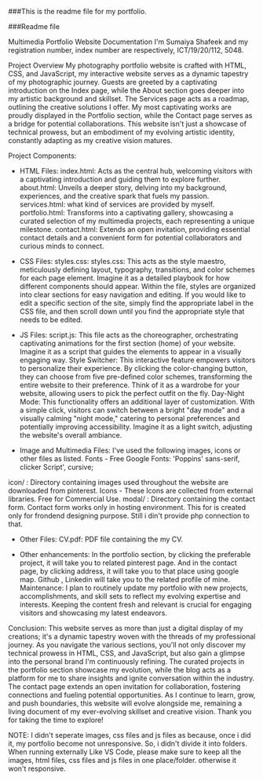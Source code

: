 ###This is the readme file for my portfolio.

###Readme file

Multimedia Portfolio Website Documentation
I'm Sumaiya Shafeek and my registration number, index number are respectively, ICT/19/20/112, 5048.

Project Overview
My photography portfolio website is crafted with HTML, CSS, and JavaScript, my interactive website serves as a dynamic tapestry of my photographic journey. Guests are greeted by a captivating introduction on the Index page, while the About section goes deeper into my artistic background and skillset. The Services page acts as a roadmap, outlining the creative solutions I offer. My most captivating works are proudly displayed in the Portfolio section, while the Contact page serves as a bridge for potential collaborations. This website isn't just a showcase of technical prowess, but an embodiment of my evolving artistic identity, constantly adapting as my creative vision matures.

Project Components:
 - HTML Files:
index.html: Acts as the central hub, welcoming visitors with a captivating introduction and guiding them to explore further.
about.html: Unveils a deeper story, delving into my background, experiences, and the creative spark that fuels my passion.
services.html: what kind of services are provided by myself.
portfolio.html: Transforms into a captivating gallery, showcasing a curated selection of my multimedia projects, each representing a unique milestone.
contact.html: Extends an open invitation, providing essential contact details and a convenient form for potential collaborators and curious minds to connect.

 - CSS Files:
styles.css: styles.css: This acts as the style maestro, meticulously defining layout, typography, transitions, and color schemes for each page element. Imagine it as a detailed playbook for how different components should appear. Within the file, styles are organized into clear sections for easy navigation and editing.
If you would like to edit a specific section of the site, simply find the appropriate label in the CSS file, and then scroll down until you find the appropriate style that needs to be edited.

 - JS Files:
script.js: This file acts as the choreographer, orchestrating captivating animations for the first section (home) of your website. Imagine it as a script that guides the elements to appear in a visually engaging way.
Style Switcher: This interactive feature empowers visitors to personalize their experience. By clicking the color-changing button, they can choose from five pre-defined color schemes, transforming the entire website to their preference. Think of it as a wardrobe for your website, allowing users to pick the perfect outfit on the fly.
Day-Night Mode: This functionality offers an additional layer of customization. With a simple click, visitors can switch between a bright "day mode" and a visually calming "night mode," catering to personal preferences and potentially improving accessibility. Imagine it as a light switch, adjusting the website's overall ambiance.

 - Image and Multimedia Files:
I've used the following images, icons or other files as listed. Fonts - Free Google Fonts: 'Poppins' sans-serif, clicker Script', cursive;

icon/ : Directory containing images used throughout the website are downloaded from pinterest. Icons - These Icons are collected from external libraries. Free for Commercial Use.
modal/ : Directory containing the contact form. Contact form works only in hosting environment. This for is created only for frondend designing purpose. Still i din't provide php connection to that.


 - Other Files:
CV.pdf: PDF file containing the my CV.

 - Other enhancements:
In the portfolio section, by clicking the preferable project, it will take you to related pinterest page. And in the contact page, by clicking address, it will take you to that place using google map. Github , Linkedin will take you to the related profile of mine.
Maintenance: I plan to routinely update my portfolio with new projects, accomplishments, and skill sets to reflect my evolving expertise and interests. Keeping the content fresh and relevant is crucial for engaging visitors and showcasing my latest endeavors.

Conclusion: This website serves as more than just a digital display of my creations; it's a dynamic tapestry woven with the threads of my professional journey. As you navigate the various sections, you'll not only discover my technical prowess in HTML, CSS, and JavaScript, but also gain a glimpse into the personal brand I'm continuously refining. The curated projects in the portfolio section showcase my evolution, while the blog acts as a platform for me to share insights and ignite conversation within the industry. The contact page extends an open invitation for collaboration, fostering connections and fueling potential opportunities. As I continue to learn, grow, and push boundaries, this website will evolve alongside me, remaining a living document of my ever-evolving skillset and creative vision. Thank you for taking the time to explore!

NOTE:
I didn't seperate images, css files and js files as because, once i did it, my portfolio become not unresponsive. So, i didn't divide it into folders.
When running externally Like VS Code, please make sure to keep all the images, html files, css files and js files in one place/folder. otherwise it won't responsive. 
